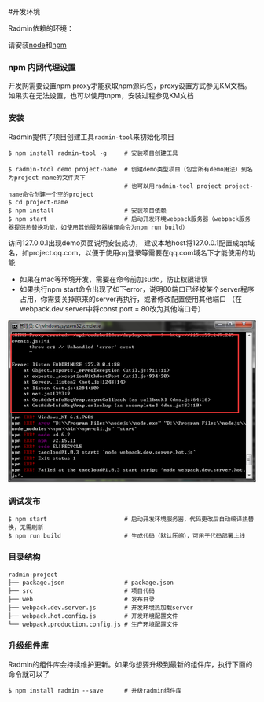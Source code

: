 #开发环境

Radmin依赖的环境：

请安装[node](https://nodejs.org)和[npm](https://www.npmjs.com/)

### npm 内网代理设置

开发网需要设置npm proxy才能获取npm源码包，proxy设置方式参见KM文档。
如果实在无法设置，也可以使用tnpm，安装过程参见KM文档

### 安装

Radmin提供了项目创建工具`radmin-tool`来初始化项目

```
$ npm install radmin-tool -g     # 安装项目创建工具

$ radmin-tool demo project-name  # 创建demo类型项目（包含所有demo用法）到名为project-name的文件夹下
                                 # 也可以用radmin-tool project project-name命令创建一个空的project
$ cd project-name
$ npm install                    # 安装项目依赖
$ npm start                      # 启动开发环境webpack服务器（webpack服务器提供热替换功能，如使用其他服务器编译命令为npm run build）
```

访问127.0.0.1出现demo页面说明安装成功，
建议本地host将127.0.0.1配置成qq域名，如project.qq.com，以便于使用qq登录等需要在qq.com域名下才能使用的功能
* 如果在mac等环境开发，需要在命令前加sudo，防止权限错误
* 如果执行npm start命令出现了如下error，说明80端口已经被某个server程序占用，你需要关掉原来的server再执行，或者修改配置使用其他端口
（在webpack.dev.server中将const port = 80改为其他端口号）

![](../img/radmin-npmstart-error.png) 

### 调试发布

```
$ npm start                      # 启动开发环境服务器，代码更改后自动编译热替换，无需刷新
$ npm run build                  # 生成代码（默认压缩），可用于代码部署上线
```

### 目录结构

```
radmin-project
├── package.json                 # package.json
├── src                          # 项目代码
├── web                          # 发布目录
├── webpack.dev.server.js        # 开发环境热加载server
├── webpack.hot.config.js        # 开发环境配置文件
└── webpack.production.config.js # 生产环境配置文件
```

### 升级组件库

Radmin的组件库会持续维护更新。如果你想要升级到最新的组件库，执行下面的命令就可以了

```
$ npm install radmin --save      # 升级radmin组件库
```
